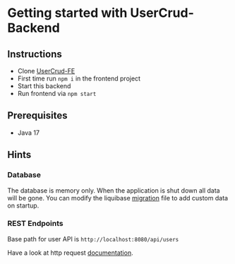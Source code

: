 # Getting started with UserCrud-Backend

## Instructions

- Clone [UserCrud-FE](https://github.com/robrow/user-crud-fe)
- First time run `npm i` in the frontend project
- Start this backend
- Run frontend via `npm start`

## Prerequisites

- Java 17

## Hints

### Database
The database is memory only. When the application is shut down all data will be gone. You can modify the liquibase [migration](./src/main/resources/db/changelog/db.changelog-master.xml) file to add custom data on startup. 

### REST Endpoints
Base path for user API is `http://localhost:8080/api/users`

Have a look at http request [documentation](./src/test/requests/user-requests.http).